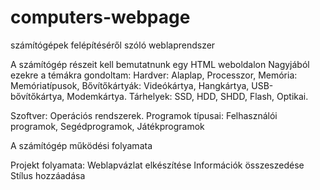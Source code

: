 # computers-webpage
számítógépek felépítéséről szóló weblaprendszer

A számítógép részeit kell bemutatnunk egy HTML weboldalon
Nagyjából ezekre a témákra gondoltam:
  Hardver:
    Alaplap,
    Processzor,
    Memória:
      Memóriatípusok,
    Bővítőkártyák:
      Videókártya,
      Hangkártya,
      USB-bővítőkártya,
      Modemkártya.
    Tárhelyek:
      SSD,
      HDD,
      SHDD,
      Flash,
      Optikai.
  
  Szoftver:
    Operációs rendszerek.
    Programok típusai:
      Felhasználói programok,
      Segédprogramok,
      Játékprogramok

  A számítógép működési folyamata

Projekt folyamata:
  Weblapvázlat elkészítése
  Információk összeszedése
  Stílus hozzáadása
